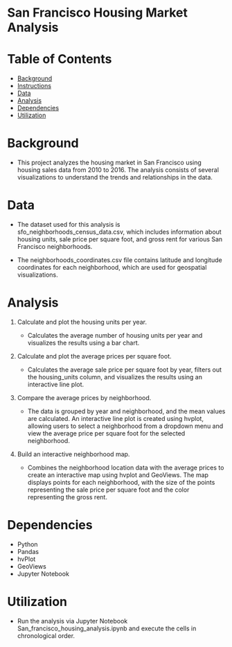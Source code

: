 # San Francisco Housing Market Analysis
# Table of Contents
* [Background](#Background)
* [Instructions](#Instructions)
* [Data](Data)
* [Analysis](#Analysis)
* [Dependencies](#Dependencies)
* [Utilization](#Utilization)

# Background 
* This project analyzes the housing market in San Francisco using housing sales data from 2010 to 2016. The analysis consists of several visualizations to understand the trends and relationships in the data.

# Data 
* The dataset used for this analysis is sfo_neighborhoods_census_data.csv, which includes information about housing units, sale price per square foot, and gross rent for various San Francisco neighborhoods. 

* The neighborhoods_coordinates.csv file contains latitude and longitude coordinates for each neighborhood, which are used for geospatial visualizations.

# Analysis

1. Calculate and plot the housing units per year.
   * Calculates the average number of housing units per year and visualizes the results using a bar chart.

2. Calculate and plot the average prices per square foot.
   * Calculates the average sale price per square foot by year, filters out the housing_units column, and visualizes the results using an interactive line plot.

3. Compare the average prices by neighborhood.
   * The data is grouped by year and neighborhood, and the mean values are calculated. An interactive line plot is created using hvplot, allowing users to select a neighborhood from a dropdown menu and view the average price per square foot for the selected neighborhood.
  
4. Build an interactive neighborhood map.
   * Combines the neighborhood location data with the average prices to create an interactive map using hvplot and GeoViews. The map displays points for each neighborhood, with the size of the points representing the sale price per square foot and the color representing the gross rent.
  
 # Dependencies
 * Python
 * Pandas
 * hvPlot
 * GeoViews
 * Jupyter Notebook
# Utilization
* Run the analysis via Jupyter Notebook San_francisco_housing_analysis.ipynb and execute the cells in chronological order. 
